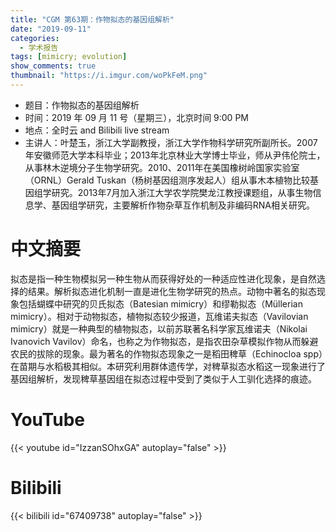 ```yaml
---
title: "CGM 第63期：作物拟态的基因组解析"
date: "2019-09-11"
categories:
  - 学术报告
tags: [mimicry; evolution]
show_comments: true
thumbnail: "https://i.imgur.com/woPkFeM.png"
---
```




- 题目：作物拟态的基因组解析
- 时间：2019 年 09 月 11 号（星期三），北京时间 9:00 PM
- 地点：全时云 and Bilibili live stream
- 主讲人：叶楚玉，浙江大学副教授，浙江大学作物科学研究所副所长。2007年安徽师范大学本科毕业；2013年北京林业大学博士毕业，师从尹伟伦院士，从事林木逆境分子生物学研究。2010、2011年在美国橡树岭国家实验室（ORNL）Gerald Tuskan（杨树基因组测序发起人）组从事木本植物比较基因组学研究。2013年7月加入浙江大学农学院樊龙江教授课题组，从事生物信息学、基因组学研究，主要解析作物杂草互作机制及非编码RNA相关研究。



# 中文摘要

拟态是指一种生物模拟另一种生物从而获得好处的一种适应性进化现象，是自然选择的结果。解析拟态进化机制一直是进化生物学研究的热点。动物中著名的拟态现象包括蝴蝶中研究的贝氏拟态（Batesian mimicry）和缪勒拟态（Müllerian mimicry）。相对于动物拟态，植物拟态较少报道，瓦维诺夫拟态（Vavilovian mimicry）就是一种典型的植物拟态，以前苏联著名科学家瓦维诺夫（Nikolai Ivanovich Vavilov）命名，也称之为作物拟态，是指农田杂草模拟作物从而躲避农民的拔除的现象。最为著名的作物拟态现象之一是稻田稗草（Echinocloa spp）在苗期与水稻极其相似。本研究利用群体遗传学，对稗草拟态水稻这一现象进行了基因组解析，发现稗草基因组在拟态过程中受到了类似于人工驯化选择的痕迹。

# YouTube

{{< youtube id="IzzanSOhxGA" autoplay="false" >}}

# Bilibili

{{< bilibili id="67409738" autoplay="false" >}}

